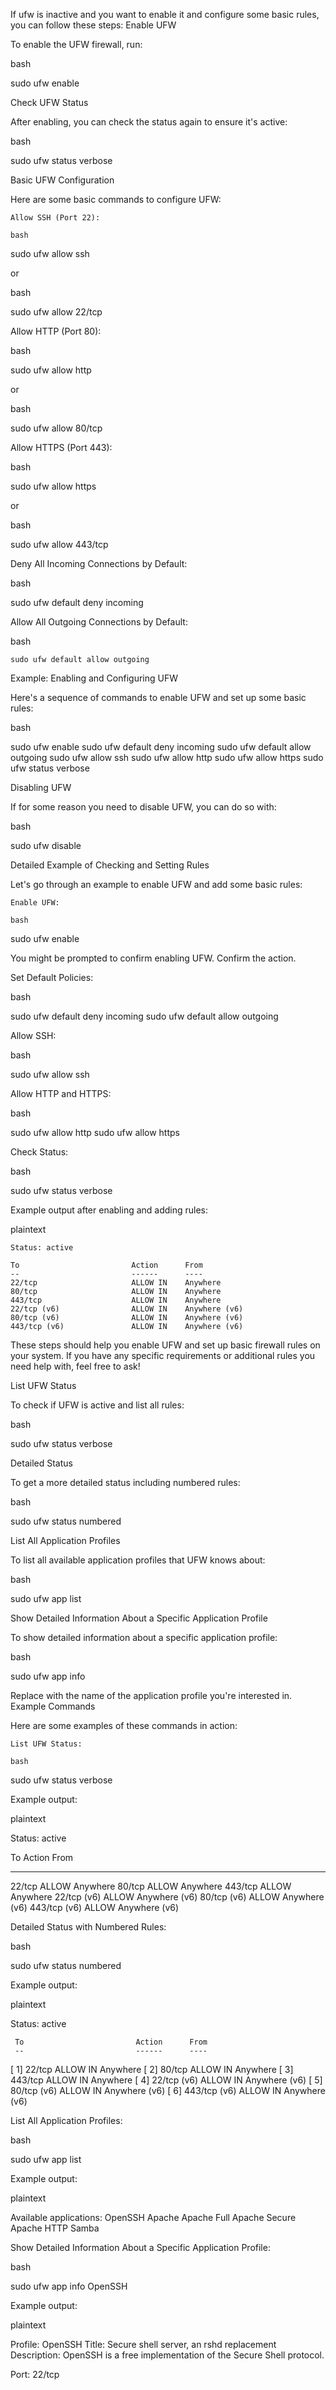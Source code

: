 If ufw is inactive and you want to enable it and configure some basic rules, you can follow these steps:
Enable UFW

To enable the UFW firewall, run:

bash

sudo ufw enable

Check UFW Status

After enabling, you can check the status again to ensure it's active:

bash

sudo ufw status verbose

Basic UFW Configuration

Here are some basic commands to configure UFW:

    Allow SSH (Port 22):

    bash

sudo ufw allow ssh

or

bash

sudo ufw allow 22/tcp

Allow HTTP (Port 80):

bash

sudo ufw allow http

or

bash

sudo ufw allow 80/tcp

Allow HTTPS (Port 443):

bash

sudo ufw allow https

or

bash

sudo ufw allow 443/tcp

Deny All Incoming Connections by Default:

bash

sudo ufw default deny incoming

Allow All Outgoing Connections by Default:

bash

    sudo ufw default allow outgoing

Example: Enabling and Configuring UFW

Here's a sequence of commands to enable UFW and set up some basic rules:

bash

sudo ufw enable
sudo ufw default deny incoming
sudo ufw default allow outgoing
sudo ufw allow ssh
sudo ufw allow http
sudo ufw allow https
sudo ufw status verbose

Disabling UFW

If for some reason you need to disable UFW, you can do so with:

bash

sudo ufw disable

Detailed Example of Checking and Setting Rules

Let's go through an example to enable UFW and add some basic rules:

    Enable UFW:

    bash

sudo ufw enable

You might be prompted to confirm enabling UFW. Confirm the action.

Set Default Policies:

bash

sudo ufw default deny incoming
sudo ufw default allow outgoing

Allow SSH:

bash

sudo ufw allow ssh

Allow HTTP and HTTPS:

bash

sudo ufw allow http
sudo ufw allow https

Check Status:

bash

sudo ufw status verbose

Example output after enabling and adding rules:

plaintext

    Status: active

    To                         Action      From
    --                         ------      ----
    22/tcp                     ALLOW IN    Anywhere
    80/tcp                     ALLOW IN    Anywhere
    443/tcp                    ALLOW IN    Anywhere
    22/tcp (v6)                ALLOW IN    Anywhere (v6)
    80/tcp (v6)                ALLOW IN    Anywhere (v6)
    443/tcp (v6)               ALLOW IN    Anywhere (v6)

These steps should help you enable UFW and set up basic firewall rules on your system. If you have any specific requirements or additional rules you need help with, feel free to ask!


List UFW Status

To check if UFW is active and list all rules:

bash

sudo ufw status verbose

Detailed Status

To get a more detailed status including numbered rules:

bash

sudo ufw status numbered

List All Application Profiles

To list all available application profiles that UFW knows about:

bash

sudo ufw app list

Show Detailed Information About a Specific Application Profile

To show detailed information about a specific application profile:

bash

sudo ufw app info <application>

Replace <application> with the name of the application profile you're interested in.
Example Commands

Here are some examples of these commands in action:

    List UFW Status:

    bash

sudo ufw status verbose

Example output:

plaintext

Status: active

To                         Action      From
--                         ------      ----
22/tcp                     ALLOW       Anywhere
80/tcp                     ALLOW       Anywhere
443/tcp                    ALLOW       Anywhere
22/tcp (v6)                ALLOW       Anywhere (v6)
80/tcp (v6)                ALLOW       Anywhere (v6)
443/tcp (v6)               ALLOW       Anywhere (v6)

Detailed Status with Numbered Rules:

bash

sudo ufw status numbered

Example output:

plaintext

Status: active

     To                         Action      From
     --                         ------      ----
[ 1] 22/tcp                     ALLOW IN    Anywhere
[ 2] 80/tcp                     ALLOW IN    Anywhere
[ 3] 443/tcp                    ALLOW IN    Anywhere
[ 4] 22/tcp (v6)                ALLOW IN    Anywhere (v6)
[ 5] 80/tcp (v6)                ALLOW IN    Anywhere (v6)
[ 6] 443/tcp (v6)               ALLOW IN    Anywhere (v6)

List All Application Profiles:

bash

sudo ufw app list

Example output:

plaintext

Available applications:
  OpenSSH
  Apache
  Apache Full
  Apache Secure
  Apache HTTP
  Samba

Show Detailed Information About a Specific Application Profile:

bash

sudo ufw app info OpenSSH

Example output:

plaintext

Profile: OpenSSH
Title: Secure shell server, an rshd replacement
Description: OpenSSH is a free implementation of the Secure Shell protocol.

Port:
  22/tcp
